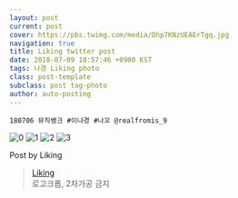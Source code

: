 ```yaml
---
layout: post
current: post
cover: https://pbs.twimg.com/media/Dhp7KNzUEAErTgq.jpg
navigation: true
title: Liking twitter post
date: 2018-07-09 18:57:46 +0900 KST
tags: 나경 Liking photo
class: post-template
subclass: post tag-photo
author: auto-posting
---
```


```  
180706 뮤직뱅크 #이나경 #나꼬 @realfromis_9  

```

![0](https://pbs.twimg.com/media/Dhp7HEvUwAEIvVN.jpg)
![1](https://pbs.twimg.com/media/Dhp7ImlVAAAtt_e.jpg)
![2](https://pbs.twimg.com/media/Dhp7Jg0VMAIP8QW.jpg)
![3](https://pbs.twimg.com/media/Dhp7KNzUEAErTgq.jpg)


Post by Liking

> [Liking](https://twitter.com/liking61)  
  로고크롭, 2차가공 금지